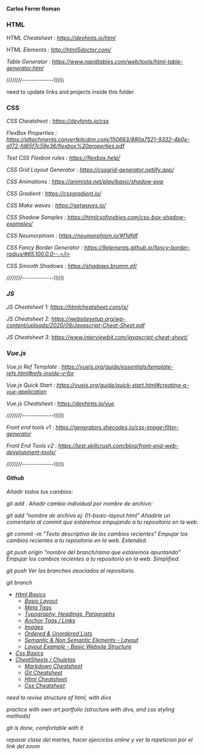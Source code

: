 <h4> Carlos Ferrer Roman</h4>

<h3>HTML</h3>

<i>HTML Cheatsheet : https://devhints.io/html</i>

<i>HTML Elements : http://html5doctor.com/</i>

<i>Table Generator : https://www.rapidtables.com/web/tools/html-table-generator.html</i>

////////-------------\\\\\\\\\\\\

need to update links and projects inside this folder

<h3>CSS</h3>

<i>CSS Cheatsheet : https://devhints.io/css</i>

<i>FlexBox Properties : https://attachments.convertkitcdnn.com/150663/880a7521-9332-4b0e-a172-fd65f7c59e36/flexbox%20properties.pdf</i>

<i>Test CSS Flexbox rules : https://flexbox.help/</i>

<i>CSS Grid Layout Generator : https://cssgrid-generator.netlify.app/

<i>CSS Animations : https://animista.net/play/basic/shadow-pop</i>

<i>CSS Gradient : https://cssgradient.io/</i>

<i>CSS Make waves : https://getwaves.io/</i>

<i>CSS Shadow Samples : https://htmlcssfreebies.com/css-box-shadow-examples/</i>

<i>CSS Neumorphism : https://neumorphism.io/#f1dfdf</i>

<i>CSS Fancy Border Generator : https://9elements.github.io/fancy-border-radius/#65.100.0.0--.</i>

<i>CSS Smooth Shadows : https://shadows.brumm.af/</i>

////////-------------\\\\\\\\\\\\

<h3>JS</h3>

<i>JS Cheatsheet 1: https://htmlcheatsheet.com/js/</i>

<i>JS Cheatsheet 2: https://websitesetup.org/wp-content/uploads/2020/09/Javascript-Cheat-Sheet.pdf</i>

<i>JS Cheatsheet 3: https://www.interviewbit.com/javascript-cheat-sheet/</i>

<h3>Vue.js</h3>

<i>Vue.js Ref Template : https://vuejs.org/guide/essentials/template-refs.html#refs-inside-v-for</i>

<i>Vue.js Quick Start : https://vuejs.org/guide/quick-start.html#creating-a-vue-application</i>

<i> Vue.js Cheatsheet : https://devhints.io/vue</i>


////////-------------\\\\\\\\\\\\


<i>Front end tools v1 : https://generators.shecodes.io/css-image-filter-generator


<i>Front End Tools v2 : https://test.skillcrush.com/blog/front-end-web-development-tools/</i>

////////-------------\\\\\\\\\\\\



<h4>Github</h4>

Añadir todos tus cambios:

git add .
Añadir cambio individual por nombre de archivo:

git add "nombre de archivo ej: 01-bsaic-layout.html"
Añadirle un comentario al commit que estaremos empujando a tu repositorio en la web.

git commit -m "Texto descriptivo de los cambios recientes"
Empujar los cambios recientes a tu repositorio en la web. Extended.

git push origin "nombre del branch/rama que estaremos apuntando"
Empujar los cambios recientes a tu repositorio en la web. Simplified.

git push
Ver los branches asociados al repositorio.

git branch

- [Html Basics](https://github.com/dzc1/ironhack-nov07/tree/main/section-01-html)
  - [Basic Layout](https://github.com/dzc1/ironhack-nov07/blob/main/section-01-html/01-basic-layout.html)
  - [Meta Tags](https://github.com/dzc1/ironhack-nov07/blob/main/section-01-html/02-meta-tags.html)
  - [Typography, Headings, Paragraphs](https://github.com/dzc1/ironhack-nov07/blob/main/section-01-html/03-typography.html)
  - [Anchor Tags / Links](https://github.com/dzc1/ironhack-nov07/blob/main/section-01-html/04-links.html)
  - [Images](https://github.com/dzc1/ironhack-nov07/blob/main/section-01-html/05-images.html)
  - [Ordered & Unordered Lists](https://github.com/dzc1/ironhack-nov07/blob/main/section-01-html/06-list.html)
  - [Semantic & Non Semantic Elements - Layout](https://github.com/dzc1/ironhack-nov07/blob/main/section-01-html/07-layout.html)
  - [Layout Example - Basic Website Structure](https://github.com/dzc1/ironhack-nov07/blob/main/section-01-html/08-layout-example.html)
- [Css Basics](#some-link-here)
- [CheatSheets / Chuletas](#)
  - [Markdown Cheatsheet](https://www.markdownguide.org/cheat-sheet/)
  - [Git Cheatsheet](https://education.github.com/git-cheat-sheet-education.pdf)
  - [Html Cheatsheet](https://devhints.io/html)
  - [Css Cheatsheet](https://devhints.io/css)
  <!-- - [Links](#links) -->

need to revise structure of html, with divs

practice with own art portfolio (structure with divs, and css styling methods)

git is done, comfortable with it 

repasar clase del martes, hacer ejercicios online y ver la repeticion por el link del zoom
